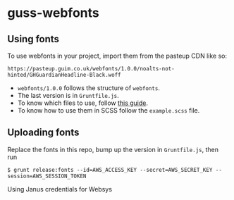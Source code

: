 # guss-webfonts

## Using fonts

To use webfonts in your project, import them from the pasteup CDN like so:

```
https://pasteup.guim.co.uk/webfonts/1.0.0/noalts-not-hinted/GHGuardianHeadline-Black.woff
```

- `webfonts/1.0.0` follows the structure of `webfonts`.
- The last version is in `Gruntfile.js`.
- To know which files to use, follow <a href="https://github.com/guardian/frontend/issues/19550">this guide</a>.
- To know how to use them in SCSS follow the `example.scss` file.

## Uploading fonts

Replace the fonts in this repo, bump up the version in `Gruntfile.js`, then run

```
$ grunt release:fonts --id=AWS_ACCESS_KEY --secret=AWS_SECRET_KEY --session=AWS_SESSION_TOKEN
```

Using Janus credentials for Websys
